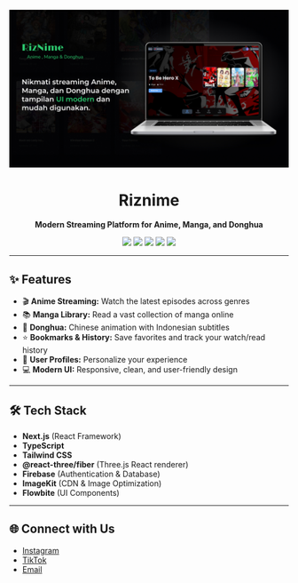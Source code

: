 ![Riznime Preview](public/desktop.jpg)

<h1 align="center">Riznime</h1>

<p align="center">
  <b>Modern Streaming Platform for Anime, Manga, and Donghua</b><br/>
</p>

<p align="center">
  <a href="https://nextjs.org/"><img src="https://img.shields.io/badge/Next.js-000?logo=nextdotjs&logoColor=white"/></a>
  <a href="https://www.typescriptlang.org/"><img src="https://img.shields.io/badge/TypeScript-3178c6?logo=typescript&logoColor=white"/></a>
  <a href="https://tailwindcss.com/"><img src="https://img.shields.io/badge/Tailwind_CSS-38bdf8?logo=tailwindcss&logoColor=white"/></a>
  <a href="https://firebase.google.com/"><img src="https://img.shields.io/badge/Firebase-ffca28?logo=firebase&logoColor=white"/></a>
  <a href="https://imagekit.io/"><img src="https://img.shields.io/badge/ImageKit-1d8cf8?logo=imagekit&logoColor=white"/></a>
</p>

---

## ✨ Features

- 🎬 <b>Anime Streaming:</b> Watch the latest episodes across genres
- 📚 <b>Manga Library:</b> Read a vast collection of manga online
- 🏮 <b>Donghua:</b> Chinese animation with Indonesian subtitles
- ⭐ <b>Bookmarks & History:</b> Save favorites and track your watch/read history
- 👤 <b>User Profiles:</b> Personalize your experience
- 💻 <b>Modern UI:</b> Responsive, clean, and user-friendly design

---

## 🛠️ Tech Stack

- <b>Next.js</b> (React Framework)
- <b>TypeScript</b>
- <b>Tailwind CSS</b>
- <b>@react-three/fiber</b> (Three.js React renderer)
- <b>Firebase</b> (Authentication & Database)
- <b>ImageKit</b> (CDN & Image Optimization)
- <b>Flowbite</b> (UI Components)

---

## 🌐 Connect with Us

- <a href="https://www.instagram.com/rzkir.20">Instagram</a>
- <a href="https://www.tiktok.com/@rzkir.20">TikTok</a>
- <a href="mailto:rr8027896@gmail.com">Email</a>